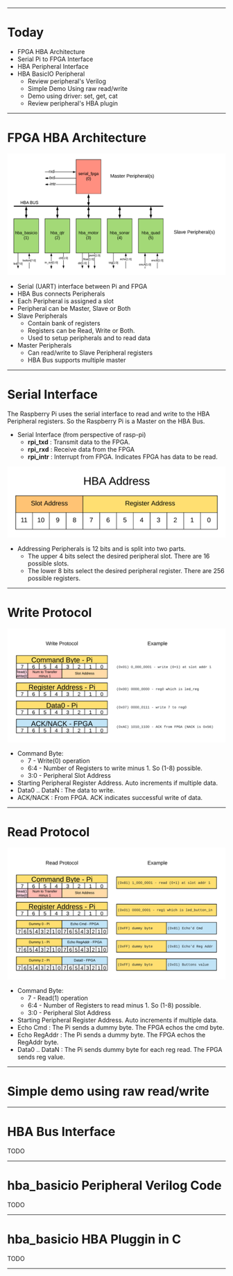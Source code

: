 <!-- $theme: gaia -->
<!-- template: invert -->

---

# Today

* FPGA HBA Architecture
* Serial Pi to FPGA Interface
* HBA Peripheral Interface
* HBA BasicIO Peripheral
  * Review peripheral's Verilog
  * Simple Demo Using raw read/write
  * Demo using driver: set, get, cat
  * Review peripheral's HBA plugin

---

# FPGA HBA Architecture
![center](./images/HBA_FPGA_Architecture.png)
* Serial (UART) interface between Pi and FPGA
* HBA Bus connects Peripherals
* Each Peripheral is assigned a slot
* Peripheral can be Master, Slave or Both
* Slave Peripherals
  * Contain bank of registers
  * Registers can be Read, Write or Both.
  * Used to setup peripherals and to read data
* Master Peripherals
  * Can read/write to Slave Peripheral registers
  * HBA Bus supports multiple master

---

# Serial Interface

The Raspberry Pi uses the serial interface to read and write to the
HBA Peripheral registers.  So the Raspberry Pi is a Master on the HBA Bus.

* Serial Interface (from perspective of rasp-pi)
  * __rpi_txd__  : Transmit data to the FPGA.
  * __rpi_rxd__  : Receive data from the FPGA
  * __rpi_intr__ : Interrupt from FPGA. Indicates FPGA has data to be read.

![center](./images/HBA_Address.png)

* Addressing Peripherals is 12 bits and is split into two parts.
  * The upper 4 bits select the desired peripheral slot.  There are 16 possible slots.
  * The lower 8 bits select the desired peripheral register.  There are 256 possible registers.

---

# Write Protocol

![center](./images/Write_Protocol.png)
* Command Byte:
  * 7   - Write(0) operation
  * 6:4 - Number of Registers to write minus 1.  So (1-8) possible.
  * 3:0 - Peripheral Slot Address
* Starting Peripheral Register Address. Auto increments if multiple data.
* Data0 .. DataN : The data to write.
* ACK/NACK : From FPGA.  ACK indicates successful write of data.

---

# Read Protocol

![center](./images/Read_Protocol.png)
* Command Byte:
  * 7   - Read(1) operation
  * 6:4 - Number of Registers to read minus 1.  So (1-8) possible.
  * 3:0 - Peripheral Slot Address
* Starting Peripheral Register Address. Auto increments if multiple data.
* Echo Cmd : The Pi sends a dummy byte.  The FPGA echos the cmd byte.
* Echo RegAddr : The Pi sends a dummy byte.  The FPGA echos the RegAddr byte.
* Data0 .. DataN : The Pi sends dummy byte for each reg read.  The FPGA sends reg value.

---

# Simple demo using raw read/write

---

# HBA Bus Interface

TODO

---

# hba_basicio Peripheral Verilog Code

TODO

---

# hba_basicio HBA Pluggin in C

TODO

---
